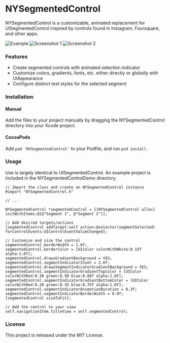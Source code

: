# NYSegmentedControl

NYSegmentedControl is a customizable, animated replacement for UISegmentedControl inspired by controls found in Instagram, Foursquare, and other apps.

![Example](https://github.com/nealyoung/NYSegmentedControl/raw/master/example.gif)
![Screenshot 1](https://github.com/nealyoung/NYSegmentedControl/raw/master/screenshot-dark.png)
![Screenshot 2](https://github.com/nealyoung/NYSegmentedControl/raw/master/screenshot-light.png)

### Features
* Create segmented controls with animated selection indicator
* Customize colors, gradients, fonts, etc. either directly or globally with UIAppearance
* Configure distinct text styles for the selected segment

### Installation
#### Manual
Add the files to your project manually by dragging the NYSegmentedControl directory into your Xcode project.

#### CocoaPods
Add `pod 'NYSegmentedControl'` to your Podfile, and run `pod install`.

### Usage
Use is largely identical to UISegmentedControl. An example project is included in the NYSegmentedControlDemo directory.

```
// Import the class and create an NYSegmentedControl instance
#import "NYSegmentedControl.h"

// ...

NYSegmentedControl *segmentedControl = [[NYSegmentedControl alloc] initWithItems:@[@"Segment 1", @"Segment 2"]];

// Add desired targets/actions
[segmentedControl addTarget:self action:@selector(segmentSelected) forControlEvents:UIControlEventValueChanged];

// Customize and size the control
segmentedControl.borderWidth = 1.0f;
segmentedControl.borderColor = [UIColor colorWithWhite:0.15f alpha:1.0f];
segmentedControl.drawsGradientBackground = YES;
segmentedControl.segmentIndicatorInset = 2.0f;
segmentedControl.drawsSegmentIndicatorGradientBackground = YES;
segmentedControl.segmentIndicatorGradientTopColor = [UIColor colorWithRed:0.30 green:0.50 blue:0.88f alpha:1.0f];
segmentedControl.segmentIndicatorGradientBottomColor = [UIColor colorWithRed:0.20 green:0.35 blue:0.75f alpha:1.0f];
segmentedControl.segmentIndicatorAnimationDuration = 0.3f;
segmentedControl.segmentIndicatorBorderWidth = 0.0f;
[segmentedControl sizeToFit];

// Add the control to your view
self.navigationItem.titleView = self.segmentedControl;
```

### License
This project is released under the MIT License.
